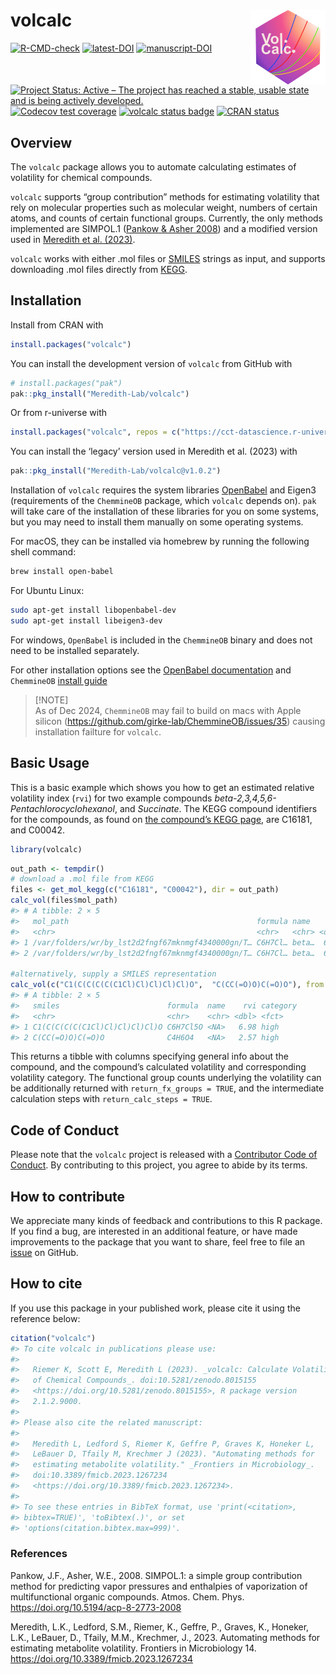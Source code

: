 
<!-- README.md is generated from README.Rmd. Please edit that file -->

# volcalc <a href="https://meredith-lab.github.io/volcalc/"><img src="man/figures/logo.PNG" alt="volcalc website" align="right" height="120"/></a>

<!-- badges: start -->

[![R-CMD-check](https://github.com/Meredith-Lab/volcalc/actions/workflows/R-CMD-check.yaml/badge.svg)](https://github.com/Meredith-Lab/volcalc/actions/workflows/R-CMD-check.yaml)
[![latest-DOI](https://zenodo.org/badge/425022983.svg)](https://zenodo.org/badge/latestdoi/425022983)
[![manuscript-DOI](https://img.shields.io/badge/DOI-10.3389/fmicb.2023.1267234-32a859.svg)](https://doi.org/10.3389/fmicb.2023.1267234)
[![Project Status: Active – The project has reached a stable, usable
state and is being actively
developed.](https://www.repostatus.org/badges/latest/active.svg)](https://www.repostatus.org/#active)
[![Codecov test
coverage](https://codecov.io/gh/Meredith-Lab/volcalc/branch/master/graph/badge.svg)](https://app.codecov.io/gh/Meredith-Lab/volcalc?branch=master)
[![volcalc status
badge](https://cct-datascience.r-universe.dev/badges/volcalc)](https://cct-datascience.r-universe.dev/volcalc)
[![CRAN
status](https://www.r-pkg.org/badges/version/volcalc)](https://CRAN.R-project.org/package=volcalc)

<!-- badges: end -->

## Overview

The `volcalc` package allows you to automate calculating estimates of
volatility for chemical compounds.

`volcalc` supports “group contribution” methods for estimating
volatility that rely on molecular properties such as molecular weight,
numbers of certain atoms, and counts of certain functional groups.
Currently, the only methods implemented are SIMPOL.1 ([Pankow & Asher
2008](https://doi.org/10.5194/acp-8-2773-2008)) and a modified version
used in [Meredith et
al. (2023)](https://doi.org/10.3389/fmicb.2023.1267234).

`volcalc` works with either .mol files or
[SMILES](https://en.wikipedia.org/wiki/Simplified_molecular-input_line-entry_system)
strings as input, and supports downloading .mol files directly from
[KEGG](https://www.kegg.jp/).

## Installation

Install from CRAN with

``` r
install.packages("volcalc")
```

You can install the development version of `volcalc` from GitHub with

``` r
# install.packages("pak")
pak::pkg_install("Meredith-Lab/volcalc")
```

Or from r-universe with

``` r
install.packages("volcalc", repos = c("https://cct-datascience.r-universe.dev", getOption("repos")))
```

You can install the ‘legacy’ version used in Meredith et al. (2023) with

``` r
pak::pkg_install("Meredith-Lab/volcalc@v1.0.2")
```

Installation of `volcalc` requires the system libraries
[OpenBabel](https://open-babel.readthedocs.io/) and Eigen3 (requirements
of the `ChemmineOB` package, which `volcalc` depends on). `pak` will
take care of the installation of these libraries for you on some
systems, but you may need to install them manually on some operating
systems.

For macOS, they can be installed via homebrew by running the following
shell command:

``` bash
brew install open-babel
```

For Ubuntu Linux:

``` bash
sudo apt-get install libopenbabel-dev
sudo apt-get install libeigen3-dev
```

For windows, `OpenBabel` is included in the `ChemmineOB` binary and does
not need to be installed separately.

For other installation options see the [OpenBabel
documentation](https://open-babel.readthedocs.io/en/latest/Installation/install.html)
and `ChemmineOB` [install
guide](https://github.com/girke-lab/ChemmineOB/blob/master/INSTALL)

> \[!NOTE\]  
> As of Dec 2024, `ChemmineOB` may fail to build on macs with Apple
> silicon (<https://github.com/girke-lab/ChemmineOB/issues/35>) causing
> installation failture for `volcalc`.

## Basic Usage

This is a basic example which shows you how to get an estimated relative
volatility index (`rvi`) for two example compounds
*beta-2,3,4,5,6-Pentachlorocyclohexanol*, and *Succinate*. The KEGG
compound identifiers for the compounds, as found on [the compound’s KEGG
page](https://www.genome.jp/dbget-bin/www_bget?C16181), are C16181, and
C00042.

``` r
library(volcalc)
```

``` r
out_path <- tempdir()
# download a .mol file from KEGG
files <- get_mol_kegg(c("C16181", "C00042"), dir = out_path)
calc_vol(files$mol_path)
#> # A tibble: 2 × 5
#>   mol_path                                          formula name    rvi category
#>   <chr>                                             <chr>   <chr> <dbl> <fct>   
#> 1 /var/folders/wr/by_lst2d2fngf67mknmgf4340000gn/T… C6H7Cl… beta…  6.98 high    
#> 2 /var/folders/wr/by_lst2d2fngf67mknmgf4340000gn/T… C6H7Cl… beta…  6.98 high

#alternatively, supply a SMILES representation
calc_vol(c("C1(C(C(C(C(C1Cl)Cl)Cl)Cl)Cl)O",  "C(CC(=O)O)C(=O)O"), from = "smiles")
#> # A tibble: 2 × 5
#>   smiles                        formula  name    rvi category
#>   <chr>                         <chr>    <chr> <dbl> <fct>   
#> 1 C1(C(C(C(C(C1Cl)Cl)Cl)Cl)Cl)O C6H7Cl5O <NA>   6.98 high    
#> 2 C(CC(=O)O)C(=O)O              C4H6O4   <NA>   2.57 high
```

This returns a tibble with columns specifying general info about the
compound, and the compound’s calculated volatility and corresponding
volatility category. The functional group counts underlying the
volatility can be additionally returned with `return_fx_groups = TRUE`,
and the intermediate calculation steps with `return_calc_steps = TRUE`.

## Code of Conduct

Please note that the `volcalc` project is released with a [Contributor
Code of
Conduct](https://contributor-covenant.org/version/2/1/CODE_OF_CONDUCT.html).
By contributing to this project, you agree to abide by its terms.

## How to contribute

We appreciate many kinds of feedback and contributions to this R
package. If you find a bug, are interested in an additional feature, or
have made improvements to the package that you want to share, feel free
to file an [issue](https://github.com/Meredith-Lab/volcalc/issues/new)
on GitHub.

## How to cite

If you use this package in your published work, please cite it using the
reference below:

``` r
citation("volcalc")
#> To cite volcalc in publications please use:
#> 
#>   Riemer K, Scott E, Meredith L (2023). _volcalc: Calculate Volatility
#>   of Chemical Compounds_. doi:10.5281/zenodo.8015155
#>   <https://doi.org/10.5281/zenodo.8015155>, R package version
#>   2.1.2.9000.
#> 
#> Please also cite the related manuscript:
#> 
#>   Meredith L, Ledford S, Riemer K, Geffre P, Graves K, Honeker L,
#>   LeBauer D, Tfaily M, Krechmer J (2023). "Automating methods for
#>   estimating metabolite volatility." _Frontiers in Microbiology_.
#>   doi:10.3389/fmicb.2023.1267234
#>   <https://doi.org/10.3389/fmicb.2023.1267234>.
#> 
#> To see these entries in BibTeX format, use 'print(<citation>,
#> bibtex=TRUE)', 'toBibtex(.)', or set
#> 'options(citation.bibtex.max=999)'.
```

### References

Pankow, J.F., Asher, W.E., 2008. SIMPOL.1: a simple group contribution
method for predicting vapor pressures and enthalpies of vaporization of
multifunctional organic compounds. Atmos. Chem. Phys.
<https://doi.org/10.5194/acp-8-2773-2008>

Meredith, L.K., Ledford, S.M., Riemer, K., Geffre, P., Graves, K.,
Honeker, L.K., LeBauer, D., Tfaily, M.M., Krechmer, J., 2023. Automating
methods for estimating metabolite volatility. Frontiers in Microbiology
14. <https://doi.org/10.3389/fmicb.2023.1267234>
